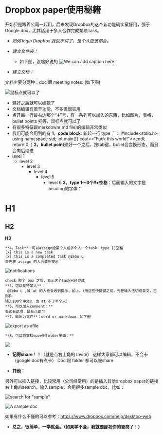 # Dropbox paper使用秘籍
开始只是跟着公司一起用，后来发现Dropbox的这个新功能确实蛮好用，强于Google dox，尤其适用于多人合作完成某项Task。


- *如何 login Dropbox 我就不讲了，是个人应该都会。*
- *建立文件夹：*
  - 如下图，没啥好说的
![We can add caption here](https://d2mxuefqeaa7sj.cloudfront.net/s_787603B506DD1AD55C342FC47A27748AD25CBA3D7F0A10A40438325E02D88947_1507016596118_dropbox_folder.png)

- *建立文档：*

文档主要分两种：doc 跟 meeting notes: (如下图)

![鼠标点就可以了](https://d2mxuefqeaa7sj.cloudfront.net/s_787603B506DD1AD55C342FC47A27748AD25CBA3D7F0A10A40438325E02D88947_1507017480049_Screen+Shot+2017-10-03+at+12.56.11+AM.png)

  - 建好之后就可以编辑了
  - 文档编辑有若干功能，不多但很实用
  - 点开每一行最右边那个“➕”号，有一系列可以加入的东西，比如图片，表格，bullet points 扽等，鼠标点就可以了
  - 有很多特征跟markdown(.md file)的编辑非常类似
  - 我们可能会用到的有
    **1**，**code block**: 新起一行 type ```：
    #include<stdio.h>
    using namespace std;
    int main(){
      cout<<"Fuck this world!"<<endl;
      return 0;
    }
    **2，bullet point**建好一个之后，按tab键，bullet会变换形态，而且会向后缩进
- level 1
  - level 2
    - level 3
      - level 4
        - level 5
          - level 6
    **3，type 1～3个#+空格**：后面输入的文字是heading的字体：
# H1
## H2

**H3**

    **4，Task**：可以assign给某个人或多个人一个task：type []空格
    [x] this is a new task 
    [x] this is a completed task @Zebo L
    首先被 assign 的人会收到提示
![notifications](https://d2mxuefqeaa7sj.cloudfront.net/s_787603B506DD1AD55C342FC47A27748AD25CBA3D7F0A10A40438325E02D88947_1507019180301_Screen+Shot+2017-10-03+at+1.26.01+AM.png)

    check 那个 box 之后，表示这个task已经完成
    **5，可以爱特某人**：
     @Zebo L ,被 at 的人也会收到提示，如上。（用这些快捷键之前，先把输入法切成英文，否则你
    输入100个中文@，也 at 不了半个人）
    **6，可以加入comment：**
    右边有选项，鼠标点即可
    **7，输出为文件**：word or markdown，如下图
![export as afile](https://d2mxuefqeaa7sj.cloudfront.net/s_787603B506DD1AD55C342FC47A27748AD25CBA3D7F0A10A40438325E02D88947_1507019854450_Screen+Shot+2017-10-03+at+1.35.42+AM.png)

    **8，可以将文档move到folder里面：**
![](https://d2mxuefqeaa7sj.cloudfront.net/s_787603B506DD1AD55C342FC47A27748AD25CBA3D7F0A10A40438325E02D88947_1507020598234_Screen+Shot+2017-10-03+at+1.48.45+AM.png)

    
- **记得share！！**（就是点右上角的 Invite）
    这样大家都可以编辑，不会卡（google doc有点卡）
    Doc 跟 folder 都可以被share


- **其他：**

另外可以插入链接，比较常用（公司经常用）的是插入其他dropbox paper的链接
右上角点search，输入sample，会用很多sample doc，比如：

![search for "sample"](https://d2mxuefqeaa7sj.cloudfront.net/s_787603B506DD1AD55C342FC47A27748AD25CBA3D7F0A10A40438325E02D88947_1507020254796_Screen+Shot+2017-10-03+at+1.43.39+AM.png)

![A sample doc](https://d2mxuefqeaa7sj.cloudfront.net/s_787603B506DD1AD55C342FC47A27748AD25CBA3D7F0A10A40438325E02D88947_1507020280001_Screen+Shot+2017-10-03+at+1.43.49+AM.png)


如果有什么不懂的可以参考：https://www.dropbox.com/help/desktop-web


- **总之，很简单，一学就会。（如果学不会，我就要鄙视你的智商了！）**


